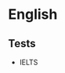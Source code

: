 # English

<!--
https://www.skillshare.com/home?via=header

https://www.linkedin.com/learning/multinational-communication-in-the-workplace/
https://www.linkedin.com/learning/writing-with-proper-punctuation/
https://www.linkedin.com/learning/own-your-voice-improve-presentations-and-executive-presence/
https://www.linkedin.com/learning/writing-in-plain-english/
https://www.linkedin.com/learning/advanced-grammar/
https://www.linkedin.com/learning/grammar-foundations/
-->

## Tests

- IELTS
